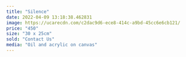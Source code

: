 ```yaml
---
title: "Silence"
date: 2022-04-09 13:18:38.462831
image: https://ucarecdn.com/c2dac9d6-ece8-414c-a9bd-45cc6e6cb121/
price: "450"
size: "30 x 25cm"
sold: "Contact Us"
media: "Oil and acrylic on canvas"
---
```


